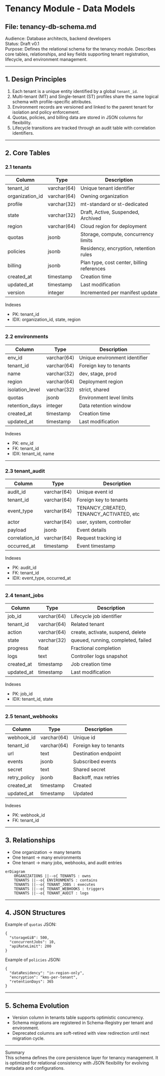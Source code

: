 
# Tenancy Module - Data Models
## File: tenancy-db-schema.md

Audience: Database architects, backend developers  
Status: Draft v0.1  
Purpose: Defines the relational schema for the tenancy module. Describes core tables, relationships, and key fields supporting tenant registration, lifecycle, and environment management.

---

## 1. Design Principles

1. Each tenant is a unique entity identified by a global `tenant_id`.
2. Multi-tenant (MT) and Single-tenant (ST) profiles share the same logical schema with profile-specific attributes.
3. Environment records are versioned and linked to the parent tenant for isolation and policy enforcement.
4. Quotas, policies, and billing data are stored in JSON columns for flexibility.
5. Lifecycle transitions are tracked through an audit table with correlation identifiers.

---

## 2. Core Tables

### 2.1 tenants
| Column | Type | Description |
|--------|------|-------------|
| tenant_id | varchar(64) | Unique tenant identifier |
| organization_id | varchar(64) | Owning organization |
| profile | varchar(32) | mt-standard or st-dedicated |
| state | varchar(32) | Draft, Active, Suspended, Archived |
| region | varchar(64) | Cloud region for deployment |
| quotas | jsonb | Storage, compute, concurrency limits |
| policies | jsonb | Residency, encryption, retention rules |
| billing | jsonb | Plan type, cost center, billing references |
| created_at | timestamp | Creation time |
| updated_at | timestamp | Last modification |
| version | integer | Incremented per manifest update |

Indexes  
- PK: tenant_id  
- IDX: organization_id, state, region

---

### 2.2 environments
| Column | Type | Description |
|--------|------|-------------|
| env_id | varchar(64) | Unique environment identifier |
| tenant_id | varchar(64) | Foreign key to tenants |
| name | varchar(32) | dev, stage, prod |
| region | varchar(64) | Deployment region |
| isolation_level | varchar(32) | strict, shared |
| quotas | jsonb | Environment level limits |
| retention_days | integer | Data retention window |
| created_at | timestamp | Creation time |
| updated_at | timestamp | Last modification |

Indexes  
- PK: env_id  
- FK: tenant_id  
- IDX: tenant_id, name

---

### 2.3 tenant_audit
| Column | Type | Description |
|--------|------|-------------|
| audit_id | varchar(64) | Unique event id |
| tenant_id | varchar(64) | Foreign key to tenants |
| event_type | varchar(64) | TENANCY_CREATED, TENANCY_ACTIVATED, etc |
| actor | varchar(64) | user, system, controller |
| payload | jsonb | Event details |
| correlation_id | varchar(64) | Request tracking id |
| occurred_at | timestamp | Event timestamp |

Indexes  
- PK: audit_id  
- FK: tenant_id  
- IDX: event_type, occurred_at

---

### 2.4 tenant_jobs
| Column | Type | Description |
|--------|------|-------------|
| job_id | varchar(64) | Lifecycle job identifier |
| tenant_id | varchar(64) | Related tenant |
| action | varchar(64) | create, activate, suspend, delete |
| state | varchar(32) | queued, running, completed, failed |
| progress | float | Fractional completion |
| logs | text | Controller logs snapshot |
| created_at | timestamp | Job creation time |
| updated_at | timestamp | Last modification |

Indexes  
- PK: job_id  
- IDX: tenant_id, state

---

### 2.5 tenant_webhooks
| Column | Type | Description |
|--------|------|-------------|
| webhook_id | varchar(64) | Unique id |
| tenant_id | varchar(64) | Foreign key to tenants |
| url | text | Destination endpoint |
| events | jsonb | Subscribed events |
| secret | text | Shared secret |
| retry_policy | jsonb | Backoff, max retries |
| created_at | timestamp | Created |
| updated_at | timestamp | Updated |

Indexes  
- PK: webhook_id  
- FK: tenant_id

---

## 3. Relationships

- One organization → many tenants  
- One tenant → many environments  
- One tenant → many jobs, webhooks, and audit entries

```mermaid
erDiagram
    ORGANIZATIONS ||--o{ TENANTS : owns
    TENANTS ||--o{ ENVIRONMENTS : contains
    TENANTS ||--o{ TENANT_JOBS : executes
    TENANTS ||--o{ TENANT_WEBHOOKS : triggers
    TENANTS ||--o{ TENANT_AUDIT : logs
```
---

## 4. JSON Structures

Example of `quotas` JSON:
```
{
  "storageGiB": 500,
  "concurrentJobs": 10,
  "apiRateLimit": 200
}
```

Example of `policies` JSON:
```
{
  "dataResidency": "in-region-only",
  "encryption": "kms-per-tenant",
  "retentionDays": 365
}
```

---

## 5. Schema Evolution

- Version column in tenants table supports optimistic concurrency.  
- Schema migrations are registered in Schema-Registry per tenant and environment.  
- Deprecated columns are soft-retired with view redirection until next migration cycle.

---

Summary  
This schema defines the core persistence layer for tenancy management. It is optimized for relational consistency with JSON flexibility for evolving metadata and configurations.
